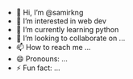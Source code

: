 - 👋 Hi, I’m @samirkng
- 👀 I’m interested in web dev
- 🌱 I’m currently learning python
- 💞️ I’m looking to collaborate on ...
- 📫 How to reach me ...
- 😄 Pronouns: ...
- ⚡ Fun fact: ...

<!---
samirkng/samirkng is a ✨ special ✨ repository because its `README.md` (this file) appears on your GitHub profile.
You can click the Preview link to take a look at your changes.
--->
